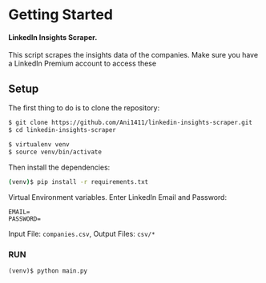 # Getting Started

#### LinkedIn Insights Scraper. 
This script scrapes the insights data of the companies. Make sure you have a LinkedIn Premium account to access these

## Setup

The first thing to do is to clone the repository:

```sh
$ git clone https://github.com/Ani1411/linkedin-insights-scraper.git
$ cd linkedin-insights-scraper

$ virtualenv venv
$ source venv/bin/activate
```

Then install the dependencies:

```sh
(venv)$ pip install -r requirements.txt
```

Virtual Environment variables. Enter LinkedIn Email and Password:

```
EMAIL=
PASSWORD=
```

Input File: `companies.csv`, 
Output Files: `csv/*`


### RUN
```shell
(venv)$ python main.py
```